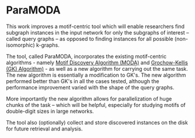 # ParaMODA

This work improves a motif-centric tool which will enable researchers find subgraph instances in the input network for only the subgraphs of interest – called query graphs – as opposed to finding instances for all possible (non-isomorphic) k-graphs. 

The tool, called ParaMODA, incorporates the existing motif-centric algorithms - namely [Motif Discovery Algorithm (MODA)](http://www.ncbi.nlm.nih.gov/pubmed/20154426) and [Grochow-Kellis (GK) Algorithm)](http://compbio.mit.edu/publications/C04_Grochow_RECOMB_07.pdf) - as well as a new algorithm for carrying out the same task. The new algorithm is essentially a modification to GK's. The new algorithm performed better than GK's in all the cases tested, although the performance improvement varied with the shape of the query graphs.

More importantly the new algorithm allows for parallelization of huge chunks of the task – which will be helpful, especially for studying motifs of double-digit sizes in large networks.

The tool also (optionally) collect and store discovered instances on the disk for future retrieval and analysis.
